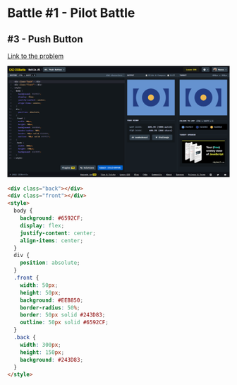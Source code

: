 # Battle #1 - Pilot Battle

## #3 - Push Button

[Link to the problem](https://cssbattle.dev/play/3)

![result](./images/003_push-button.png)

```html
<div class="back"></div>
<div class="front"></div>
<style>
  body {
    background: #6592CF;
    display: flex;
    justify-content: center;
    align-items: center;
  }
  div {
    position: absolute;
  }
  .front {
    width: 50px;
    height: 50px;
    background: #EEB850;
    border-radius: 50%;
    border: 50px solid #243D83;
    outline: 50px solid #6592CF;
  }
  .back {
    width: 300px;
    height: 150px;
    background: #243D83;
  }
</style>
```
